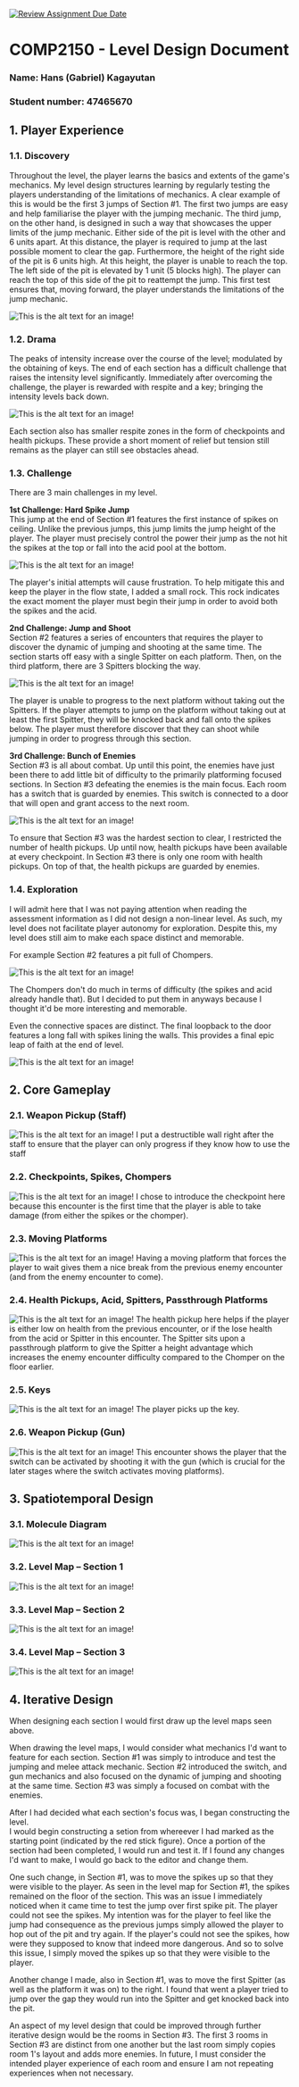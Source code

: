[![Review Assignment Due Date](https://classroom.github.com/assets/deadline-readme-button-24ddc0f5d75046c5622901739e7c5dd533143b0c8e959d652212380cedb1ea36.svg)](https://classroom.github.com/a/YyUO0xtt)
# COMP2150  - Level Design Document
### Name: Hans (Gabriel) Kagayutan
### Student number: 47465670

## 1. Player Experience

### 1.1. Discovery
Throughout the level, the player learns the basics and extents of the game's mechanics. My level design structures learning by regularly testing the players understanding of the limitations of mechanics. A clear example of this is would be the first 3 jumps of Section #1. The first two jumps are easy and help familiarise the player with the jumping mechanic. The third jump, on the other hand, is designed in such a way that showcases the upper limits of the jump mechanic. Either side of the pit is level with the other and 6 units apart. At this distance, the player is required to jump at the last possible moment to clear the gap. Furthermore, the height of the right side of the pit is 6 units high. At this height, the player is unable to reach the top. The left side of the pit is elevated by 1 unit (5 blocks high). The player can reach the top of this side of the pit to reattempt the jump. This first test ensures that, moving forward, the player understands the limitations of the jump mechanic.

![This is the alt text for an image!](DocImages/JumpMechanicLimitations.png)

### 1.2. Drama
The peaks of intensity increase over the course of the level; modulated by the obtaining of keys. The end of each section has a difficult challenge that raises the intensity level significantly. Immediately after overcoming the challenge, the player is rewarded with respite and a key; bringing the intensity levels back down. 

![This is the alt text for an image!](DocImages/IntensityCurve.png)

Each section also has smaller respite zones in the form of checkpoints and health pickups. These provide a short moment of relief but tension still remains as the player can still see obstacles ahead.

### 1.3. Challenge
There are 3 main challenges in my level.      
  
**1st Challenge: Hard Spike Jump**      
This jump at the end of Section #1 features the first instance of spikes on ceiling. Unlike the previous jumps, this jump limits the jump height of the player. The player must precisely control the power their jump as the not hit the spikes at the top or fall into the acid pool at the bottom.

![This is the alt text for an image!](DocImages/HardSpikeJump.png)

The player's initial attempts will cause frustration. To help mitigate this and keep the player in the flow state, I added a small rock. This rock indicates the exact moment the player must begin their jump in order to avoid both the spikes and the acid.
  
  
**2nd Challenge: Jump and Shoot**    
Section #2 features a series of encounters that requires the player to discover the dynamic of jumping and shooting at the same time. The section starts off easy with a single Spitter on each platform. Then, on the third platform, there are 3 Spitters blocking the way.  

![This is the alt text for an image!](DocImages/JumpAndShoot.png)

The player is unable to progress to the next platform without taking out the Spitters. If the player attempts to jump on the platform without taking out at least the first Spitter, they will be knocked back and fall onto the spikes below. The player must therefore discover that they can shoot while jumping in order to progress through this section.  
  
  
**3rd Challenge: Bunch of Enemies**    
Section #3 is all about combat. Up until this point, the enemies have just been there to add little bit of difficulty to the primarily platforming focused sections. In Section #3 defeating the enemies is the main focus. Each room has a switch that is guarded by enemies. This switch is connected to a door that will open and grant access to the next room.

![This is the alt text for an image!](DocImages/BunchOfEnemies.png)

To ensure that Section #3 was the hardest section to clear, I restricted the number of health pickups. Up until now, health pickups have been available at every checkpoint. In Section #3 there is only one room with health pickups. On top of that, the health pickups are guarded by enemies.
  
  
### 1.4. Exploration
I will admit here that I was not paying attention when reading the assessment information as I did not design a non-linear level. As such, my level does not facilitate player autonomy for exploration. Despite this, my level does still aim to make each space distinct and memorable.  
   
For example Section #2 features a pit full of Chompers.

![This is the alt text for an image!](DocImages/ChomperPit.png)

The Chompers don't do much in terms of difficulty (the spikes and acid already handle that). But I decided to put them in anyways because I thought it'd be more interesting and memorable.  
  
   
Even the connective spaces are distinct. The final loopback to the door features a long fall with spikes lining the walls. This provides a final epic leap of faith at the end of level.

![This is the alt text for an image!](DocImages/LeapOfFaith.png)

## 2. Core Gameplay

### 2.1. Weapon Pickup (Staff)
![This is the alt text for an image!](DocImages/2.1.png)
I put a destructible wall right after the staff to ensure that the player can only progress if they know how to use the staff  

### 2.2. Checkpoints, Spikes, Chompers
![This is the alt text for an image!](DocImages/2.2.png)
I chose to introduce the checkpoint here because this encounter is the first time that the player is able to take damage (from either the spikes or the chomper).  

### 2.3. Moving Platforms
![This is the alt text for an image!](DocImages/2.3.png)
Having a moving platform that forces the player to wait gives them a nice break from the previous enemy encounter (and from the enemy encounter to come).  

### 2.4. Health Pickups, Acid, Spitters, Passthrough Platforms
![This is the alt text for an image!](DocImages/2.4.png)
The health pickup here helps if the player is either low on health from the previous encounter, or if the lose health from the acid or Spitter in this encounter. The Spitter sits upon a passthrough platform to give the Spitter a height advantage which increases the enemy encounter difficulty compared to the Chomper on the floor earlier.

### 2.5. Keys
![This is the alt text for an image!](DocImages/2.5.png)
The player picks up the key.  

### 2.6. Weapon Pickup (Gun)
![This is the alt text for an image!](DocImages/2.6.png)
This encounter shows the player that the switch can be activated by shooting it with the gun (which is crucial for the later stages where the switch activates moving platforms).  
                   
## 3. Spatiotemporal Design
### 3.1. Molecule Diagram
![This is the alt text for an image!](DocImages/LevelDesignMoleculeDiagram.png)

### 3.2. Level Map – Section 1
![This is the alt text for an image!](DocImages/Section1LevelMap.png)

### 3.3.	Level Map – Section 2
![This is the alt text for an image!](DocImages/Section2LevelMap.png)

### 3.4.	Level Map – Section 3
![This is the alt text for an image!](DocImages/Section3LevelMap.png)

## 4. Iterative Design
When designing each section I would first draw up the level maps seen above.  
    
When drawing the level maps, I would consider what mechanics I'd want to feature for each section. Section #1 was simply to introduce and test the jumping and melee attack mechanic. Section #2 introduced the switch, and gun mechanics and also focused on the dynamic of jumping and shooting at the same time. Section #3 was simply a focused on combat with the enemies.  
          
After I had decided what each section's focus was, I began constructing the level.  
I would begin constructing a setion from whereever I had marked as the starting point (indicated by the red stick figure). Once a portion of the section had been completed, I would run and test it. If I found any changes I'd want to make, I would go back to the editor and change them.  
         
One such change, in Section #1, was to move the spikes up so that they were visible to the player. As seen in the level map for Section #1, the spikes remained on the floor of the section. This was an issue I immediately noticed when it came time to test the jump over first spike pit. The player could not see the spikes. My intention was for the player to feel like the jump had consequence as the previous jumps simply allowed the player to hop out of the pit and try again. If the player's could not see the spikes, how were they supposed to know that indeed more dangerous. And so to solve this issue, I simply moved the spikes up so that they were visible to the player.  
      
Another change I made, also in Section #1, was to move the first Spitter (as well as the platform it was on) to the right. I found that went a player tried to jump over the gap they would run into the Spitter and get knocked back into the pit.
        
An aspect of my level design that could be improved through further iterative design would be the rooms in Section #3. The first 3 rooms in Section #3 are distinct from one another but the last room simply copies room 1's layout and adds more enemies. In future, I must consider the intended player experience of each room and ensure I am not repeating experiences when not necessary.